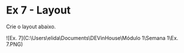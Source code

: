 # Ex 7 - Layout 

Crie o layout abaixo.

![Ex. 7](C:\Users\elida\Documents\DEVinHouse\Módulo 1\Semana 1\Ex. 7.PNG)